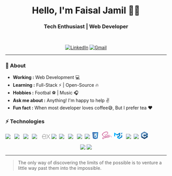 <h1 align="center"> Hello, I'm Faisal Jamil 👨‍💻 </h1>

<h3 align="center">  Tech Enthusiast | Web Developer </h3> <br>

<p align="center"> 
<a href="https://www.linkedin.com/in/faisaljamil25/"><img alt="LinkedIn" src="https://img.shields.io/badge/Linkedin-%230077B5?style=for-the-badge&logo=Linkedin&logoColor=white&&link=https://www.linkedin.com/in/faisaljamil25/"></a>
<a href="mailto:faisaljamilcs@gmail.com"><img alt="Gmail" src="https://img.shields.io/badge/-Gmail-c14438?style=for-the-badge&logo=Gmail&logoColor=white&link=mailto:faisaljamilcs@gmail.com"></a>
</p>

---------------------------------------------------------------------------------------------------------------------------------------------------------------------------------

### 🤔 About

-  **Working :**  Web Development :computer:
-  **Learning :** Full-Stack :zap: | Open-Source :fire:	
-  **Hobbies :** Footbal :soccer: | Music :headphones:
-  **Ask me about :** Anything! I'm happy to help :v:
-  **Fun fact :** When most developer loves coffee:sweat_smile:, But I prefer tea :heart: 


### ⚡ Technologies

<p>

<img width="4%" src="https://www.vectorlogo.zone/logos/reactjs/reactjs-icon.svg">&nbsp;&nbsp;
<img width="4%" src="https://www.vectorlogo.zone/logos/nodejs/nodejs-icon.svg">&nbsp;&nbsp;
<img width="4%" src="https://www.svgrepo.com/show/303206/javascript-logo.svg">&nbsp;&nbsp;
<img width="4%" src="https://www.vectorlogo.zone/logos/typescriptlang/typescriptlang-icon.svg">&nbsp;&nbsp;&nbsp;
<img width="5%" src="https://raw.githubusercontent.com/faisaljamil25/faisaljamil25/dacb4bfc56996fb0bffffd813e29af23b06faed2/icons/express.svg">
<img width="4%" src="https://www.vectorlogo.zone/logos/mongodb/mongodb-icon.svg">&nbsp;
<img width="4%" src="https://www.vectorlogo.zone/logos/python/python-icon.svg">&nbsp;&nbsp;
<img width="4%" src="https://www.vectorlogo.zone/logos/git-scm/git-scm-icon.svg">&nbsp;&nbsp;
<img width="4%" src="https://www.vectorlogo.zone/logos/mysql/mysql-icon.svg">&nbsp;
<img width="4%" src="https://www.vectorlogo.zone/logos/w3_html5/w3_html5-icon.svg">&nbsp;
<img width="3.6%" src="https://raw.githubusercontent.com/faisaljamil25/faisaljamil25/dacb4bfc56996fb0bffffd813e29af23b06faed2/icons/css.svg">&nbsp;&nbsp;
<img width="6%" src="https://raw.githubusercontent.com/faisaljamil25/faisaljamil25/dacb4bfc56996fb0bffffd813e29af23b06faed2/icons/sass.svg">&nbsp;
<img width="5%" src="https://raw.githubusercontent.com/faisaljamil25/faisaljamil25/dacb4bfc56996fb0bffffd813e29af23b06faed2/icons/material-ui.svg">&nbsp;&nbsp;
<img width="4%" src="https://www.vectorlogo.zone/logos/getbootstrap/getbootstrap-icon.svg">&nbsp;
<img width="4%" src="https://www.vectorlogo.zone/logos/figma/figma-icon.svg">&nbsp;
<img width="4%" src="https://raw.githubusercontent.com/faisaljamil25/faisaljamil25/dacb4bfc56996fb0bffffd813e29af23b06faed2/icons/cpp.svg">
<br />
</p>


<p align="center">
  <img src="https://github-readme-stats.vercel.app/api?username=faisaljamil25&count_private=true&show_icons=true" height="170px">
  <img src="https://github-readme-stats.vercel.app/api/top-langs/?username=faisaljamil25&layout=compact" height="170px">
</p>

-------------------------------------------------------------------------------------------------------------------------------------------------------------------------------

> The only way of discovering the limits of the possible is to venture a little way past them into the impossible.
